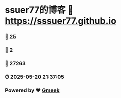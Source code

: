 # ssuer77的博客 :link: https://sssuer77.github.io 
### :page_facing_up: [25](https://sssuer77.github.io/tag.html) 
### :speech_balloon: 2 
### :hibiscus: 27263 
### :alarm_clock: 2025-05-20 21:37:05 
### Powered by :heart: [Gmeek](https://github.com/Meekdai/Gmeek)

